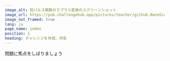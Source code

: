 ```yaml
---
image_alt: 短パルス関数のラプラス変換のスクリーンショット
image_url: https://pub.challengehub.app/pictures/teacher/github.NanoScaleDesign/challenge-by-title/laplace-transform-of-a-short-pulse-function.png
image_not_framed: true
lang: ja
page_name: index
position: 1
heading: チャレンジを作成、共有
---
```


問題に焦点をしぼりましょう
